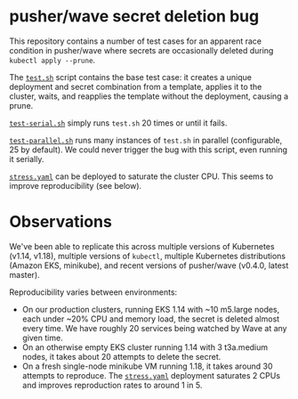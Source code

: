 # pusher/wave secret deletion bug

This repository contains a number of test cases for an apparent race condition
in pusher/wave where secrets are occasionally deleted during
`kubectl apply --prune`.

The [`test.sh`](./test.sh) script contains the base test case: it creates a
unique deployment and secret combination from a template, applies it to the
cluster, waits, and reapplies the template without the deployment, causing a
prune.

[`test-serial.sh`](./test-serial.sh) simply runs `test.sh` 20 times or until it
fails.

[`test-parallel.sh`](./test-parallel.sh) runs many instances of `test.sh` in
parallel (configurable, 25 by default). We could never trigger the bug with this
script, even running it serially.

[`stress.yaml`](./stress.yaml) can be deployed to saturate the cluster CPU. This
seems to improve reproducibility (see below).

# Observations

We've been able to replicate this across multiple versions of Kubernetes (v1.14,
v1.18), multiple versions of `kubectl`, multiple Kubernetes distributions 
(Amazon EKS, minikube), and recent versions of pusher/wave (v0.4.0, latest
master).

Reproducibility varies between environments: 

 * On our production clusters, running EKS 1.14 with ~10 m5.large nodes, each
   under ~20% CPU and memory load, the secret is deleted almost every time. We
   have roughly 20 services being watched by Wave at any given time.
 * On an otherwise empty EKS cluster running 1.14 with 3 t3a.medium nodes, it
   takes about 20 attempts to delete the secret.
 * On a fresh single-node minikube VM running 1.18, it takes around 30 attempts
   to reproduce. The [`stress.yaml`](./stress.yaml) deployment saturates 2 CPUs
   and improves reproduction rates to around 1 in 5.
